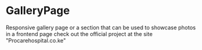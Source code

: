 # GalleryPage
Responsive gallery page or a section that can be used to showcase photos in a frontend page
check out the official project at the site 
"Procarehospital.co.ke"
